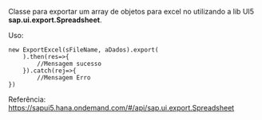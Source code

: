 Classe para exportar um array de objetos para excel no utilizando a lib UI5 **sap.ui.export.Spreadsheet**.

Uso:
```JS
new ExportExcel(sFileName, aDados).export(
    ).then(res=>{
        //Mensagem sucesso
    }).catch(rej=>{
        //Mensagem Erro
})
```




Referência: https://sapui5.hana.ondemand.com/#/api/sap.ui.export.Spreadsheet
